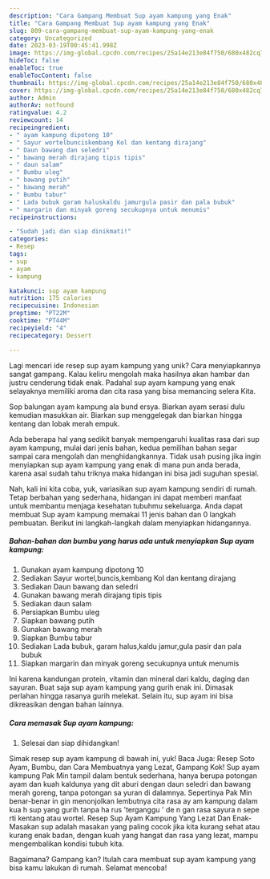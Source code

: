 ```yaml
---
description: "Cara Gampang Membuat Sup ayam kampung yang Enak"
title: "Cara Gampang Membuat Sup ayam kampung yang Enak"
slug: 809-cara-gampang-membuat-sup-ayam-kampung-yang-enak
category: Uncategorized
date: 2023-03-19T00:45:41.998Z
image: https://img-global.cpcdn.com/recipes/25a14e213e84f750/680x482cq70/sup-ayam-kampung-foto-resep-utama.jpg
hideToc: false
enableToc: true
enableTocContent: false
thumbnail: https://img-global.cpcdn.com/recipes/25a14e213e84f750/680x482cq70/sup-ayam-kampung-foto-resep-utama.jpg
cover: https://img-global.cpcdn.com/recipes/25a14e213e84f750/680x482cq70/sup-ayam-kampung-foto-resep-utama.jpg
author: Admin
authorAv: notfound
ratingvalue: 4.2
reviewcount: 14
recipeingredient:
- " ayam kampung dipotong 10"
- " Sayur wortelbunciskembang Kol dan kentang dirajang"
- " Daun bawang dan seledri"
- " bawang merah dirajang tipis tipis"
- " daun salam"
- " Bumbu uleg"
- " bawang putih"
- " bawang merah"
- " Bumbu tabur"
- " Lada bubuk garam haluskaldu jamurgula pasir dan pala bubuk"
- " margarin dan minyak goreng secukupnya untuk menumis"
recipeinstructions:

- "Sudah jadi dan siap dinikmati!"
categories:
- Resep
tags:
- sup
- ayam
- kampung

katakunci: sup ayam kampung 
nutrition: 175 calories
recipecuisine: Indonesian
preptime: "PT22M"
cooktime: "PT44M"
recipeyield: "4"
recipecategory: Dessert

---
```





Lagi mencari ide resep sup ayam kampung yang unik? Cara menyiapkannya sangat gampang. Kalau keliru mengolah maka hasilnya akan hambar dan justru cenderung tidak enak. Padahal sup ayam kampung yang enak selayaknya memiliki aroma dan cita rasa yang bisa memancing selera Kita.





Sop balungan ayam kampung ala bund ersya. Biarkan ayam serasi dulu kemudian masukkan air. Biarkan sup menggelegak dan biarkan hingga kentang dan lobak merah empuk.

Ada beberapa hal yang sedikit banyak mempengaruhi kualitas rasa dari sup ayam kampung, mulai dari jenis bahan, kedua pemilihan bahan segar sampai cara mengolah dan menghidangkannya. Tidak usah pusing jika ingin menyiapkan sup ayam kampung yang enak di mana pun anda berada, karena asal sudah tahu triknya maka hidangan ini bisa jadi suguhan spesial.






Nah, kali ini kita coba, yuk, variasikan sup ayam kampung sendiri di rumah. Tetap berbahan yang sederhana, hidangan ini dapat memberi manfaat untuk membantu menjaga kesehatan tubuhmu sekeluarga. Anda dapat membuat Sup ayam kampung memakai 11 jenis bahan dan 0 langkah pembuatan. Berikut ini langkah-langkah dalam menyiapkan hidangannya.

<!--inarticleads1-->

##### Bahan-bahan dan bumbu yang harus ada untuk menyiapkan Sup ayam kampung:

1. Gunakan  ayam kampung dipotong 10
1. Sediakan  Sayur wortel,buncis,kembang Kol dan kentang dirajang
1. Sediakan  Daun bawang dan seledri
1. Gunakan  bawang merah dirajang tipis tipis
1. Sediakan  daun salam
1. Persiapkan  Bumbu uleg
1. Siapkan  bawang putih
1. Gunakan  bawang merah
1. Siapkan  Bumbu tabur
1. Sediakan  Lada bubuk, garam halus,kaldu jamur,gula pasir dan pala bubuk
1. Siapkan  margarin dan minyak goreng secukupnya untuk menumis


Ini karena kandungan protein, vitamin dan mineral dari kaldu, daging dan sayuran. Buat saja sup ayam kampung yang gurih enak ini. Dimasak perlahan hingga rasanya gurih melekat. Selain itu, sup ayam ini bisa dikreasikan dengan bahan lainnya. 

<!--inarticleads2-->

##### Cara memasak Sup ayam kampung:


1. Selesai dan siap dihidangkan!

Simak resep sup ayam kampung di bawah ini, yuk! Baca Juga: Resep Soto Ayam, Bumbu, dan Cara Membuatnya yang Lezat, Gampang Kok! Sup ayam kampung Pak Min tampil dalam bentuk sederhana, hanya berupa potongan ayam dan kuah kaldunya yang dit aburi dengan daun seledri dan bawang merah goreng, tanpa potongan sa yuran di dalamnya. Sepertinya Pak Min benar-benar in gin menonjolkan lembutnya cita rasa ay am kampung dalam kua h sup yang gurih tanpa ha rus &#39;terganggu &#39; de n gan rasa sayura n sepe rti kentang atau wortel. Resep Sup Ayam Kampung Yang Lezat Dan Enak-Masakan sup adalah masakan yang paling cocok jika kita kurang sehat atau kurang enak badan, dengan kuah yang hangat dan rasa yang lezat, mampu mengembalikan kondisi tubuh kita. 

Bagaimana? Gampang kan? Itulah cara membuat sup ayam kampung yang bisa kamu lakukan di rumah. Selamat mencoba!
